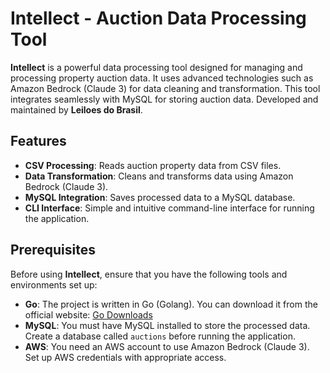 # Intellect - Auction Data Processing Tool

**Intellect** is a powerful data processing tool designed for managing and processing property auction data. It uses advanced technologies such as Amazon Bedrock (Claude 3) for data cleaning and transformation. This tool integrates seamlessly with MySQL for storing auction data. Developed and maintained by **Leiloes do Brasil**.

## Features

- **CSV Processing**: Reads auction property data from CSV files.
- **Data Transformation**: Cleans and transforms data using Amazon Bedrock (Claude 3).
- **MySQL Integration**: Saves processed data to a MySQL database.
- **CLI Interface**: Simple and intuitive command-line interface for running the application.

## Prerequisites

Before using **Intellect**, ensure that you have the following tools and environments set up:

- **Go**: The project is written in Go (Golang). You can download it from the official website: [Go Downloads](https://golang.org/dl/)
- **MySQL**: You must have MySQL installed to store the processed data. Create a database called `auctions` before running the application.
- **AWS**: You need an AWS account to use Amazon Bedrock (Claude 3). Set up AWS credentials with appropriate access.
